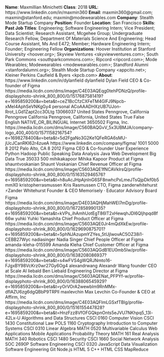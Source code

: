 **Name**: Maxmillian Minichetti
**Class**: 2018
**URL**: https://www\.linkedin\.com/in/maxmin360
**Email**: maxmin360@gmail\.com; maxmin@stanford\.edu; maxmin@modewearables\.com
**Company**: Stealth Mode Startup Company
**Position**: Founder
**Location**: San Francisco
**Skills**: 
**Past Job Titles**: Engineering; Software Engineering Intern; Vice President; Data Scientist; Research Assistant, Mcgehee Group; Undergraduate Research Fellow, Department Of Materials Science And Engineering; Head Course Assistant, Ms And E472; Member; Hardware Engineering Intern; Founder; Engineering Fellow
**Organizations**: Hoover Institution at Stanford University <hoover\.org>; Skyview Ventures <skyviewventures\.com>; South Park Commons <southparkcommons\.com>; Ripcord <ripcord\.com>; Mode Wearables; Modewearables <modewearables\.com>; Standford Alumni <stanfordalumni\.org>; Stealth Mode Startup Company <appcito\.net>; Kleiner Perkins Caufield & Byers <kpcb\.com>
**About**: https://www\.linkedin\.com/in/dylanfield dylanfield Dylan Field CEO & Co\-founder of Figma https://media\.licdn\.com/dms/image/C4E03AQEqg0tehPDNzQ/profile\-displayphoto\-shrink\_800\_800/0/1517687581419?e=1695859200&v=beta&t=ceZ1BcCfzCXFeTM4GlFJ9Npcb\-xMeI4AphSeVNKgGy4 personal ACoAAADHXzUB7UJon\-Rrot\_LGd1Zapt2cc3OLtg 13066037 United States Penngrove, California Penngrove California Penngrove, California, United States True False English NATIVE\_OR\_BILINGUAL Internet 3650502 Figma, Inc\. https://media\.licdn\.com/dms/image/C560BAQGvV\_5x3UBMJA/company\-logo\_400\_400/0/1571158216754?e=1698278400&v=beta&t=5d2FgaNo3G2Ke1QFeRGA6sMU\-jUcJCanRKI62r4zueA https://www\.linkedin\.com/company/figma/ 1001 5000 8 2012 Palo Alto, CA 8 2012 Figma CEO & Co\-founder User Experience Python Hadoop Public Speaking Data Analysis Java Web Development Big Data True 35033 500 mihikakapoor Mihika Kapoor Product at Figma shauntvoskanian Shaunt Voskanian Chief Revenue Officer at Figma https://media\.licdn\.com/dms/image/C5603AQE1fNCAVklrsQ/profile\-displayphoto\-shrink\_800\_800/0/1516352946576?e=1695859200&v=beta&t=h8uAcJHpAjnInG6SF8nwhcPxLmeJTsQjpDkf0b5mmX0 kristopherrasmussen Kris Rasmussen CTO, Figma zanderwhitehurst ⚡️Zander Whitehurst Founder & CEO Memorisely · Educator Advisory Board Figma https://media\.licdn\.com/dms/image/D4E03AQHjMahWEI7mDg/profile\-displayphoto\-shrink\_800\_800/0/1672858990135?e=1695859200&v=beta&t=kVPs\_ihAmhUotEgT86IT2xHewqhJDl6QIjhpqd8f66w yuhki Yuhki Yamashita Chief Product Officer at Figma https://media\.licdn\.com/dms/image/C5603AQE0Jr4mQdXkEw/profile\-displayphoto\-shrink\_800\_800/0/1629690875701?e=1695859200&v=beta&t=5phNJAzupmYZYes\_5tUjlwovAC5OZ38i1\-CEBB27Wyc nadiasinger Nadia Singer Chief People Officer at Figma amanda\-kleha\-015599 Amanda Kleha Chief Customer Officer at Figma https://media\.licdn\.com/dms/image/C5603AQGdB1EU0mb5Iw/profile\-displayphoto\-shrink\_800\_800/0/1638208086937?e=1695859200&v=beta&t=s4wFVS4gWQRJNmto16\-FJgxBY98VcKrz0wr27Gy6Og4 alexandrwang Alexandr Wang founder CEO at Scale AI liebald Ben Liebald Engineering Director at Figma https://media\.licdn\.com/dms/image/C5603AQENat\_PFPYf\-w/profile\-displayphoto\-shrink\_800\_800/0/1638806545929?e=1695859200&v=beta&t=yOrVOrA2wewblm9RnMMx\-dflAZU6zg6dgQBbP9TRPlI maxlevchin Max Levchin Co\-Founder & CEO at Affirm, Inc https://media\.licdn\.com/dms/image/C4E03AQFlmLGSxfTBlg/profile\-displayphoto\-shrink\_800\_800/0/1516155447828?e=1695859200&v=beta&t=HnzFzz8VfOFGQkpnOnts5eJVU7NKhpq5\_13l\-42Lx\-U Algorithms and Data Structures CSCI 0160 Computer Vision CSCI 1430 Constitutional Law POLS 1160 Cryptography Introduction to Computer Systems CSCI 0310 Linear Algebra MATH 0520 Multivariable Calculus Web Applications Mobile Applications Probability Theory MATH 161 Real Analysis MATH 340 Robotics CSCI 1480 Security CSCI 1660 Social Network Analysis SOC 2690P Software Engineering CSCI 0320 JavaScript Data Visualization Software Engineering Git Node\.js HTML 5 C\+\+ HTML CSS MapReduce
